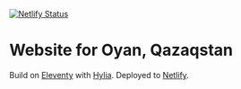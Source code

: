 [![Netlify Status](https://api.netlify.com/api/v1/badges/1c8eb14d-083d-4232-be26-54a5415daf6d/deploy-status)](https://app.netlify.com/sites/oyanqazaqstan/deploys)

# Website for Oyan, Qazaqstan

Build on [Eleventy](https://11ty.io) with [Hylia](https://github.com/oyanqazastan/website/blob/master/HYLIADOC.md).
Deployed to [Netlify](https://netlify.com).
